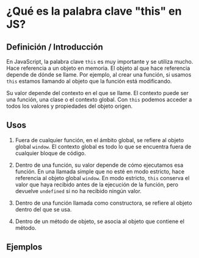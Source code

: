 # ¿Qué es la palabra clave "this" en JS?

## Definición / Introducción
En JavaScript, la palabra clave `this` es muy importante y se utiliza mucho. Hace referencia a un objeto en memoria. El objeto al que hace referencia depende de dónde se llame. Por ejemplo, al crear una función, si usamos `this` estamos llamando al objeto que la función está modificando.

Su valor depende del contexto en el que se llame. El contexto puede ser una función, una clase o el contexto global. Con `this` podemos acceder a todos los valores y propiedades del objeto origen.

## Usos

1. Fuera de cualquier función, en el ámbito global, se refiere al objeto global `window`. El contexto global es todo lo que se encuentra fuera de cualquier bloque de código.

2. Dentro de una función, su valor depende de cómo ejecutamos esa función. En una llamada simple que no esté en modo estricto, hace referencia al objeto global `window`. En modo estricto, `this` conserva el valor que haya recibido antes de la ejecución de la función, pero devuelve `undefined` si no ha recibido ningún valor.

3. Dentro de una función llamada como constructora, se refiere al objeto dentro del que se usa.

4. Dentro de un método de objeto, se asocia al objeto que contiene el método.

## Ejemplos